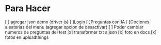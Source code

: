 # Para Hacer

[ ] agregar json demo (driver js)
[ ]Login
[ ]Preguntas con IA
[ ]Opciones aleatorias del menu (agregar opcion de desactivar)
[ ] Poder cambiar numeros de preguntas del test
[x] transformar txt a json
[x] foto en docs
[x] fotos en uploadthings
